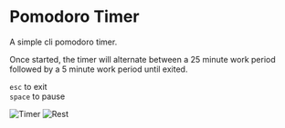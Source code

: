# Pomodoro Timer
A simple cli pomodoro timer.

Once started, the timer will alternate between a 25 minute work period followed by a 5 minute work period until exited.

<code>esc</code> to exit\
<code>space</code> to pause

![Timer](https://user-images.githubusercontent.com/41476809/179353866-0ea03ab2-a775-42eb-b7fb-6ef32c3dd045.png)
![Rest](https://user-images.githubusercontent.com/41476809/179353868-f5d53e44-7883-4a8b-abf6-0d8b8fc37711.png)
